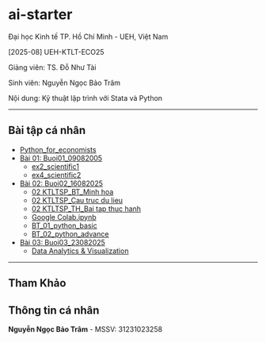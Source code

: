 # ai-starter

Đại học Kinh tế TP. Hồ Chí Minh - UEH, Việt Nam

[2025-08] UEH-KTLT-ECO25

Giảng viên: TS. Đỗ Như Tài

Sinh viên: Nguyễn Ngọc Bảo Trâm

Nội dung: Kỹ thuật lập trình với Stata và Python 

---

## Bài tập cá nhân

- [Python_for_economists](#)
- [Bài 01: Buoi01_09082005](https://nbviewer.org/github/baotram19/UEH-KTLT-ECO25/blob/main/Buoi01_09082025/Bai01.ipynb)
  + [ex2_scientific1](https://nbviewer.org/github/baotram19/UEH-KTLT-ECO25/blob/main/Buoi01_09082025/ex2_scientific1.ipynb)
  + [ex4_scientific2](https://nbviewer.org/github/baotram19/UEH-KTLT-ECO25/blob/main/Buoi01_09082025/ex4_scientific2.ipynb)
- [Bài 02: Buoi02_16082025](#)
  + [02 KTLTSP_BT_Minh hoa](https://nbviewer.org/github/baotram19/UEH-KTLT-ECO25/blob/main/Buoi02_16082025/02%20KTLTSP_BT_Minh%20hoa.ipynb)
  + [02 KTLTSP_Cau truc du lieu](https://nbviewer.org/github/baotram19/UEH-KTLT-ECO25/blob/main/Buoi02_16082025/02%20KTLTSP_Cau%20truc%20du%20lieu.ipynb)
  + [02 KTLTSP_TH_Bai tap thuc hanh](https://nbviewer.org/github/baotram19/UEH-KTLT-ECO25/blob/main/Buoi02_16082025/02%20KTLTSP_TH_Bai%20tap%20thuc%20hanh.ipynb)
  + [Google Colab.ipynb](https://nbviewer.org/github/baotram19/UEH-KTLT-ECO25/blob/main/Buoi02_16082025/Google%20Colab.ipynb)
  + [BT_01_python_basic](https://nbviewer.org/github/baotram19/UEH-KTLT-ECO25/blob/main/Buoi02_16082025/%5BBT%5D%2001_python_basic.ipynb)
  + [BT_02_python_advance](https://nbviewer.org/github/baotram19/UEH-KTLT-ECO25/blob/main/Buoi02_16082025/%5BBT%5D%2002_python_advance.ipynb)
- [Bài 03: Buoi03_23082025](#)
  + [Data Analytics & Visualization](https://nbviewer.org/github/baotram19/UEH-KTLT-ECO25/blob/main/Buoi03_23082025/Data%20Analytics%20%26%20Visualization.ipynb)

---

## Tham Khảo


## Thông tin cá nhân
**Nguyễn Ngọc Bảo Trâm** - MSSV: 31231023258
